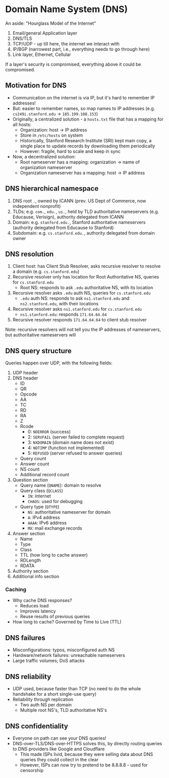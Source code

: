 # Domain Name System (DNS)

An aside: "Hourglass Model of the Internet"

1. Email/general Application layer
2. DNS/TLS
3. TCP/UDP - up till here, the internet we interact with
4. IP/BGP (narrowest part, i.e., everything needs to go through here)
5. Link layer, Ethernet, Cellular

If a layer's security is compromised, everything above it could be compromised.

## Motivation for DNS

* Communication on the internet is via IP, but it's hard to remember IP addresses!
* But: easier to remember names, so map names to IP addresses (e.g. `cs249i.stanford.edu` -> `185.199.108.153`)
* Originally, a centralized solution - a `hosts.txt` file that has a mapping for all hosts:
    - Organization: host -> IP address
    - Store in `/etc/hosts` on system
    - Historically, Stanford Research Institute (SRI) kept main copy, a single place to update records by downloading them periodically
    - However: fragile, hard to scale and keep in sync
* Now, a decentralized solution:
    - Root nameserver has a mapping: organization -> name of organization nameserver
    - Organization nameserver has a mapping: host -> IP address

## DNS hierarchical namespace

1. DNS root `.`, owned by ICANN (prev. US Dept of Commerce, now independent nonprofit)
2. TLDs; e.g. `com.`, `edu.`, `us.`, held by TLD authoritative nameservers (e.g. Educause, Verisign), authority delegated from ICANN
3. Domain: e.g. `stanford.edu.`, Stanford authoritative nameservers (authority delegated from Educause to Stanford)
4. Subdomain: e.g. `cs.stanford.edu.`, authority delegated from domain owner

## DNS resolution

1. Client host: has Client Stub Resolver, asks recursive resolver to resolve a domain (e.g. `cs.stanford.edu`)
2. Recursive resolver only has location for Root Authoritative NS, queries for `cs.stanford.edu`
    - Root NS: responds to ask `.edu` authoritative NS, with its location
3. Recursive resolver asks `.edu` auth NS, queries for `cs.stanford.edu`
    - `.edu` auth NS: responds to ask `ns1.stanford.edu` and `ns2.stanford.edu`, with their locations
4. Recursive resolver asks `ns1.stanford.edu` for `cs.stanford.edu`
    - `ns1.stanford.edu`: responds `171.64.64.64`
5. Recursive resolver responds `171.64.64.64` to client stub resolver

Note: recursive resolvers will not tell you the IP addresses of nameservers, but authoritative nameservers will

## DNS query structure

Queries happen over UDP, with the following fields:

1. UDP header
2. DNS header
    - ID
    - QR
    - Opcode
    - AA
    - TC
    - RD
    - RA
    - Z
    - Rcode
        - 0: `NOERROR` (success)
        - 2: `SERVFAIL` (server failed to complete request)
        - 3: `NXDOMAIN` (domain name does not exist)
        - 4: `NOTIMP` (function not implemented)
        - 5: `REFUSED` (server refused to answer queries)
    - Query count
    - Answer count
    - NS count
    - Additional record count
3. Question section
    - Query name (`QNAME`): domain to resolve
    - Query class (`QCLASS`)
        - `IN`: internet
        - `CHAOS`: used for debugging
    - Query type (`QTYPE`)
        - `NS`: authoritative nameserver for domain
        - `A`: IPv4 address
        - `AAAA`: IPv6 address
        - `MX`: mail exchange records
4. Answer section
    - Name
    - Type
    - Class
    - TTL (how long to cache answer)
    - RDLength
    - RDATA
5. Authority section
6. Additional info section

### Caching

* Why cache DNS responses?
    - Reduces load
    - Improves latency
    - Reuse results of previous queries
* How long to cache? Governed by Time to Live (TTL)

## DNS failures

* Misconfigurations: typos, misconfigured auth NS
* Hardware/network failures: unreachable nameservers
* Large traffic volumes; DoS attacks

## DNS reliability

* UDP used, because faster than TCP (no need to do the whole handshake for a short single-use query)
* Reliability through replication
    - Two auth NS per domain
    - Multiple root NS's, TLD authoritative NS's

## DNS confidentiality

* Everyone on path can see your DNS queries!
* DNS-over-TLS/DNS-over-HTTPS solves this, by directly routing queries to DNS providers like Google and Cloudflare
    - This made ISPs livid, because they were selling data about DNS queries they could collect in the clear
    - However, ISPs can now try to pretend to be 8.8.8.8 - used for censorship